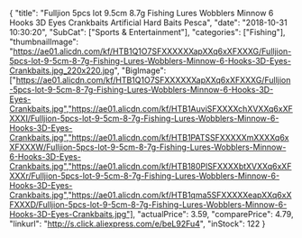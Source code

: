{
	"title": "Fulljion 5pcs lot 9.5cm 8.7g Fishing Lures Wobblers Minnow 6  Hooks 3D Eyes Crankbaits Artificial Hard Baits Pesca",
	"date": "2018-10-31 10:30:20",
	"SubCat": ["Sports & Entertainment"],
	"categories": ["Fishing"],
	"thumbnailImage": "https://ae01.alicdn.com/kf/HTB1Q1O7SFXXXXXXapXXq6xXFXXXG/Fulljion-5pcs-lot-9-5cm-8-7g-Fishing-Lures-Wobblers-Minnow-6-Hooks-3D-Eyes-Crankbaits.jpg_220x220.jpg",
	"BigImage": ["https://ae01.alicdn.com/kf/HTB1Q1O7SFXXXXXXapXXq6xXFXXXG/Fulljion-5pcs-lot-9-5cm-8-7g-Fishing-Lures-Wobblers-Minnow-6-Hooks-3D-Eyes-Crankbaits.jpg","https://ae01.alicdn.com/kf/HTB1AuviSFXXXXchXVXXq6xXFXXXI/Fulljion-5pcs-lot-9-5cm-8-7g-Fishing-Lures-Wobblers-Minnow-6-Hooks-3D-Eyes-Crankbaits.jpg","https://ae01.alicdn.com/kf/HTB1PATSSFXXXXXmXXXXq6xXFXXXW/Fulljion-5pcs-lot-9-5cm-8-7g-Fishing-Lures-Wobblers-Minnow-6-Hooks-3D-Eyes-Crankbaits.jpg","https://ae01.alicdn.com/kf/HTB180PlSFXXXXbtXVXXq6xXFXXXr/Fulljion-5pcs-lot-9-5cm-8-7g-Fishing-Lures-Wobblers-Minnow-6-Hooks-3D-Eyes-Crankbaits.jpg","https://ae01.alicdn.com/kf/HTB1qma5SFXXXXXeapXXq6xXFXXXD/Fulljion-5pcs-lot-9-5cm-8-7g-Fishing-Lures-Wobblers-Minnow-6-Hooks-3D-Eyes-Crankbaits.jpg"],
	"actualPrice": 3.59,
	"comparePrice": 4.79,
	"linkurl": "http://s.click.aliexpress.com/e/beL92Fu4",
	"inStock": 122
}
